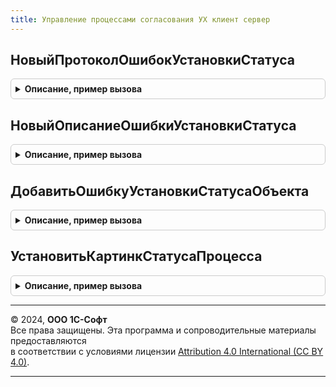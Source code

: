 ```yaml
---
title: Управление процессами согласования УХ клиент сервер
---
```



## НовыйПротоколОшибокУстановкиСтатуса
<details style="margin: 1em 0; padding: 0.5em; border: 1px solid #ccc; border-radius: 6px;">

<summary style="font-weight: bold; cursor: pointer;">Описание, пример вызова</summary>

```bsl

Функция НовыйПротоколОшибокУстановкиСтатуса(Ссылка = Неопределено) Экспорт
```

Пример вызова
```bsl
Результат = УправлениеПроцессамиСогласованияУХКлиентСервер.НовыйПротоколОшибокУстановкиСтатуса(Ссылка);
```
</details>

## НовыйОписаниеОшибкиУстановкиСтатуса
<details style="margin: 1em 0; padding: 0.5em; border: 1px solid #ccc; border-radius: 6px;">

<summary style="font-weight: bold; cursor: pointer;">Описание, пример вызова</summary>

```bsl

Функция НовыйОписаниеОшибкиУстановкиСтатуса(ТекстОшибки = "", Поле = "") Экспорт
```

Пример вызова
```bsl
Результат = УправлениеПроцессамиСогласованияУХКлиентСервер.НовыйОписаниеОшибкиУстановкиСтатуса(ТекстОшибки, Поле);
```
</details>

## ДобавитьОшибкуУстановкиСтатусаОбъекта
<details style="margin: 1em 0; padding: 0.5em; border: 1px solid #ccc; border-radius: 6px;">

<summary style="font-weight: bold; cursor: pointer;">Описание, пример вызова</summary>

```bsl

Процедура ДобавитьОшибкуУстановкиСтатусаОбъекта(ПротоколОшибок, Ссылка, ТекстОшибки, Поле = "") Экспорт
```

Пример вызова
```bsl
УправлениеПроцессамиСогласованияУХКлиентСервер.ДобавитьОшибкуУстановкиСтатусаОбъекта(ПротоколОшибок, Ссылка, ТекстОшибки, Поле);
```
</details>

## УстановитьКартинкСтатусаПроцесса
<details style="margin: 1em 0; padding: 0.5em; border: 1px solid #ccc; border-radius: 6px;">

<summary style="font-weight: bold; cursor: pointer;">Описание, пример вызова</summary>

```bsl

// Обновляет картинку статуса процесса на форме Форма для объекта согласования СсылкаВход.
Процедура УстановитьКартинкСтатусаПроцесса(СсылкаВход, Форма) Экспорт
```

Пример вызова
```bsl
УправлениеПроцессамиСогласованияУХКлиентСервер.УстановитьКартинкСтатусаПроцесса(СсылкаВход, Форма) 
```
</details>

---

© 2024, **ООО 1С-Софт**  
Все права защищены. Эта программа и сопроводительные материалы предоставляются  
в соответствии с условиями лицензии [Attribution 4.0 International (CC BY 4.0)](https://creativecommons.org/licenses/by/4.0/legalcode).

---
